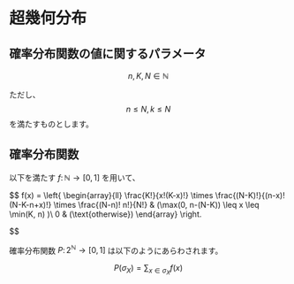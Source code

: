# 超幾何分布

## 確率分布関数の値に関するパラメータ
$$
n, K, N \in \mathbb{N}
$$

ただし、
$$
n \leq N, k \leq N
$$
を満たすものとします。

## 確率分布関数
以下を満たす $f \colon \mathbb{N} \rightarrow [0, 1]$ を用いて、

$$
f(x) = 
\left\{
\begin{array}{ll}
\frac{K!}{x!(K-x)!} \times \frac{(N-K)!}{(n-x)! (N-K-n+x)!} \times \frac{(N-n)! n!}{N!} & (\max(0, n-(N-K)) \leq x \leq \min(K, n) )\\
0 & (\text{otherwise})
\end{array}
\right.

$$

確率分布関数 $P \colon 2^{\mathbb{N}} \rightarrow [0, 1]$ は以下のようにあらわされます。

$$
P(\sigma_{X}) = \displaystyle{\sum_{x \in \sigma_{X}}} f(x)
$$
